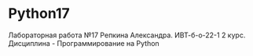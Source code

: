 # Python17
Лабораторная работа №17 Репкина Александра. ИВТ-б-о-22-1 2 курс. Дисциплина - Программирование на Python
